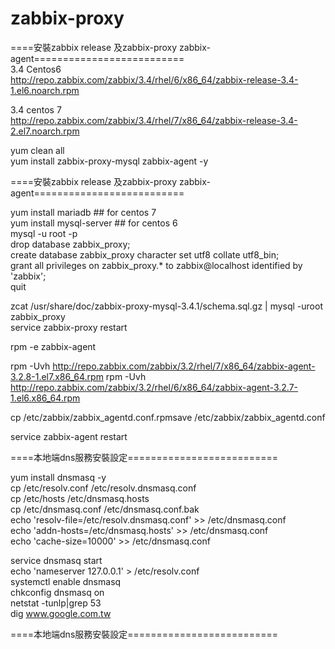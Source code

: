 # zabbix-proxy

====安裝zabbix release 及zabbix-proxy zabbix-agent==========================  
  3.4 Centos6  
  http://repo.zabbix.com/zabbix/3.4/rhel/6/x86_64/zabbix-release-3.4-1.el6.noarch.rpm  
  
  3.4 centos 7  
  http://repo.zabbix.com/zabbix/3.4/rhel/7/x86_64/zabbix-release-3.4-2.el7.noarch.rpm  

  yum clean all  
  yum install zabbix-proxy-mysql zabbix-agent -y  

====安裝zabbix release 及zabbix-proxy  zabbix-agent==========================  

  yum install mariadb ## for centos 7  
  yum install mysql-server  ## for centos 6  
  mysql -u root -p  
  drop database zabbix_proxy;  
  create database zabbix_proxy character set utf8 collate utf8_bin;  
  grant all privileges on zabbix_proxy.* to zabbix@localhost identified by 'zabbix';  
  quit  
  
  zcat /usr/share/doc/zabbix-proxy-mysql-3.4.1/schema.sql.gz | mysql -uroot zabbix_proxy  
  service zabbix-proxy restart  

rpm -e zabbix-agent

rpm -Uvh http://repo.zabbix.com/zabbix/3.2/rhel/7/x86_64/zabbix-agent-3.2.8-1.el7.x86_64.rpm
rpm -Uvh http://repo.zabbix.com/zabbix/3.2/rhel/6/x86_64/zabbix-agent-3.2.7-1.el6.x86_64.rpm

cp /etc/zabbix/zabbix_agentd.conf.rpmsave /etc/zabbix/zabbix_agentd.conf

service zabbix-agent restart


====本地端dns服務安裝設定==========================  

   yum install dnsmasq -y  
   cp /etc/resolv.conf /etc/resolv.dnsmasq.conf  
   cp /etc/hosts /etc/dnsmasq.hosts  
   cp /etc/dnsmasq.conf /etc/dnsmasq.conf.bak  
   echo 'resolv-file=/etc/resolv.dnsmasq.conf' >> /etc/dnsmasq.conf  
   echo 'addn-hosts=/etc/dnsmasq.hosts' >> /etc/dnsmasq.conf  
   echo 'cache-size=10000' >> /etc/dnsmasq.conf  

   service dnsmasq start  
   echo 'nameserver 127.0.0.1' > /etc/resolv.conf  
   systemctl enable dnsmasq  
   chkconfig dnsmasq on  
   netstat -tunlp|grep 53  
   dig www.google.com.tw  

====本地端dns服務安裝設定==========================
